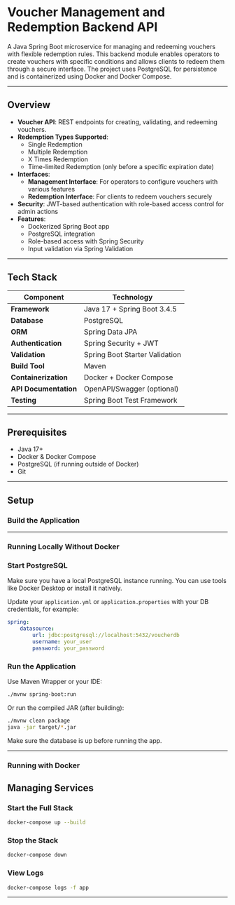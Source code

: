 # Voucher Management and Redemption Backend API

A Java Spring Boot microservice for managing and redeeming vouchers with flexible redemption rules. This backend module enables operators to create vouchers with specific conditions and allows clients to redeem them through a secure interface. The project uses PostgreSQL for persistence and is containerized using Docker and Docker Compose.

---

## Overview

-   **Voucher API**: REST endpoints for creating, validating, and redeeming vouchers.
-   **Redemption Types Supported**:
    -   Single Redemption
    -   Multiple Redemption
    -   X Times Redemption
    -   Time-limited Redemption (only before a specific expiration date)
-   **Interfaces**:
    -   **Management Interface**: For operators to configure vouchers with various features
    -   **Redemption Interface**: For clients to redeem vouchers securely
-   **Security**: JWT-based authentication with role-based access control for admin actions
-   **Features**:
    -   Dockerized Spring Boot app
    -   PostgreSQL integration
    -   Role-based access with Spring Security
    -   Input validation via Spring Validation

---

## Tech Stack

| Component             | Technology                     |
| --------------------- | ------------------------------ |
| **Framework**         | Java 17 + Spring Boot 3.4.5    |
| **Database**          | PostgreSQL                     |
| **ORM**               | Spring Data JPA                |
| **Authentication**    | Spring Security + JWT          |
| **Validation**        | Spring Boot Starter Validation |
| **Build Tool**        | Maven                          |
| **Containerization**  | Docker + Docker Compose        |
| **API Documentation** | OpenAPI/Swagger (optional)     |
| **Testing**           | Spring Boot Test Framework     |

---

## Prerequisites

-   Java 17+
-   Docker & Docker Compose
-   PostgreSQL (if running outside of Docker)
-   Git

---

## Setup

### Build the Application

---

### Running Locally Without Docker

### Start PostgreSQL

Make sure you have a local PostgreSQL instance running. You can use tools like Docker Desktop or install it natively.

Update your `application.yml` or `application.properties` with your DB credentials, for example:

```yaml
spring:
    datasource:
        url: jdbc:postgresql://localhost:5432/voucherdb
        username: your_user
        password: your_password
```

### Run the Application

Use Maven Wrapper or your IDE:

```bash
./mvnw spring-boot:run
```

Or run the compiled JAR (after building):

```bash
./mvnw clean package
java -jar target/*.jar
```

Make sure the database is up before running the app.

---

### Running with Docker

## Managing Services

### Start the Full Stack

```bash
docker-compose up --build
```

### Stop the Stack

```bash
docker-compose down
```

### View Logs

```bash
docker-compose logs -f app
```

---
